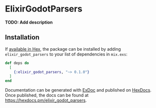 # ElixirGodotParsers

**TODO: Add description**

## Installation

If [available in Hex](https://hex.pm/docs/publish), the package can be installed
by adding `elixir_godot_parsers` to your list of dependencies in `mix.exs`:

```elixir
def deps do
  [
    {:elixir_godot_parsers, "~> 0.1.0"}
  ]
end
```

Documentation can be generated with [ExDoc](https://github.com/elixir-lang/ex_doc)
and published on [HexDocs](https://hexdocs.pm). Once published, the docs can
be found at <https://hexdocs.pm/elixir_godot_parsers>.

